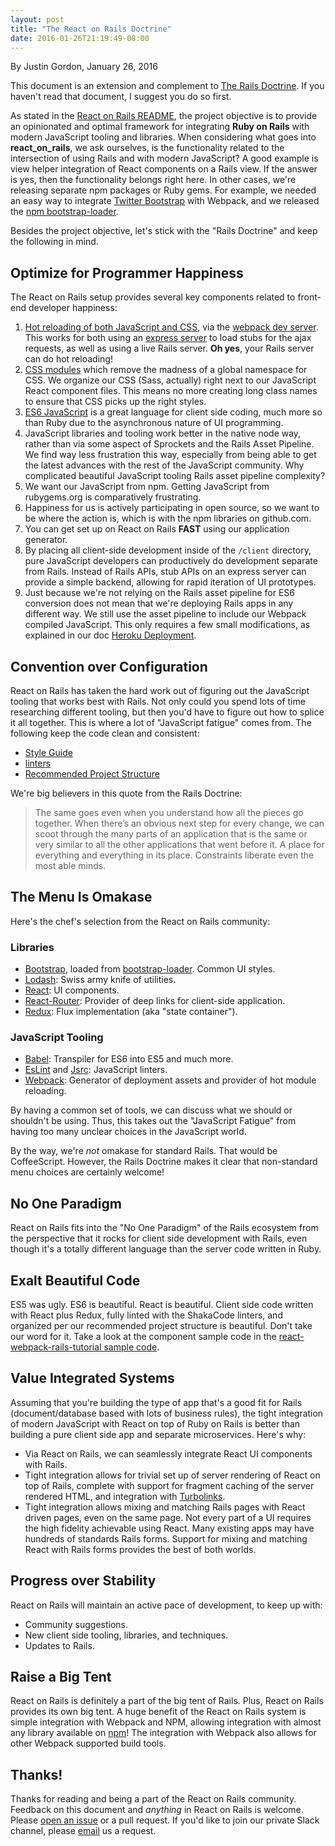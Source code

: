 ```yaml
---
layout: post
title: "The React on Rails Doctrine"
date: 2016-01-26T21:19:49-08:00
---
```

By Justin Gordon, January 26, 2016

This document is an extension and complement to [The Rails Doctrine](http://rubyonrails.org/doctrine/). If you haven't read that document, I suggest you do so first.

As stated in the [React on Rails README](../README.md), the project objective is to provide an opinionated and optimal framework for integrating **Ruby on Rails** with modern JavaScript tooling and libraries. When considering what goes into **react_on_rails**, we ask ourselves, is the functionality related to the intersection of using Rails and with modern JavaScript? A good example is view helper integration of React components on a Rails view. If the answer is yes, then the functionality belongs right here. In other cases, we're releasing separate npm packages or Ruby gems. For example, we needed an easy way to integrate [Twitter Bootstrap](http://getbootstrap.com/) with Webpack, and we released the [npm bootstrap-loader](https://github.com/shakacode/bootstrap-loader/).

Besides the project objective, let's stick with the "Rails Doctrine" and keep the following in mind.

## Optimize for Programmer Happiness
The React on Rails setup provides several key components related to front-end developer happiness:

<!--more-->

1. [Hot reloading of both JavaScript and CSS](https://gaearon.github.io/react-hot-loader/), via the [webpack dev server](https://webpack.github.io/docs/webpack-dev-server.html). This works for both using an [express server](http://expressjs.com/) to load stubs for the ajax requests, as well as using a live Rails server. **Oh yes**, your Rails server can do hot reloading!
2. [CSS modules](https://github.com/css-modules/webpack-demo) which remove the madness of a global namespace for CSS. We organize our CSS (Sass, actually) right next to our JavaScript React component files. This means no more creating long class names to ensure that CSS picks up the right styles.
3. [ES6 JavaScript](http://es6-features.org/#Constants) is a great language for client side coding, much more so than Ruby due to the asynchronous nature of UI programming.
4. JavaScript libraries and tooling work better in the native node way, rather than via some aspect of Sprockets and the Rails Asset Pipeline. We find way less frustration this way, especially from being able to get the latest advances with the rest of the JavaScript community. Why complicated beautiful JavaScript tooling Rails asset pipeline complexity?
5. We want our JavaScript from npm. Getting JavaScript from rubygems.org is comparatively frustrating.
6. Happiness for us is actively participating in open source, so we want to be where the action is, which is with the npm libraries on github.com.
7. You can get set up on React on Rails **FAST** using our application generator.
8. By placing all client-side development inside of the `/client` directory, pure JavaScript developers can productively do development separate from Rails. Instead of Rails APIs, stub APIs on an express server can provide a simple backend, allowing for rapid iteration of UI prototypes.
9. Just because we're not relying on the Rails asset pipeline for ES6 conversion does not mean that we're deploying Rails apps in any different way. We still use the asset pipeline to include our Webpack compiled JavaScript. This only requires a few small modifications, as explained in our doc [Heroku Deployment](additional_reading/heroku_deployment.md).

## Convention over Configuration
React on Rails has taken the hard work out of figuring out the JavaScript tooling that works best with Rails. Not only could you spend lots of time researching different tooling, but then you'd have to figure out how to splice it all together. This is where a lot of "JavaScript fatigue" comes from. The following keep the code clean and consistent:

* [Style Guide](coding-style/style.md)
* [linters](coding-style/linters.md)
* [Recommended Project Structure](recommended-project-structure.md)

We're big believers in this quote from the Rails Doctrine:

> The same goes even when you understand how all the pieces go together. When there’s an obvious next step for every change, we can scoot through the many parts of an application that is the same or very similar to all the other applications that went before it. A place for everything and everything in its place. Constraints liberate even the most able minds.


## The Menu Is Omakase
Here's the chef's selection from the React on Rails community:

### Libraries
* [Bootstrap](http://getbootstrap.com/), loaded from [bootstrap-loader](https://github.com/shakacode/bootstrap-loader/). Common UI styles.
* [Lodash](https://lodash.com/): Swiss army knife of utilities.
* [React](https://facebook.github.io/react/): UI components.
* [React-Router](https://github.com/rackt/react-router): Provider of deep links for client-side application.
* [Redux](https://github.com/rackt/redux): Flux implementation (aka "state container").

### JavaScript Tooling
* [Babel](https://babeljs.io/): Transpiler for ES6 into ES5 and much more.
* [EsLint](http://eslint.org/) and [Jsrc](http://jscs.info/): JavaScript linters.
* [Webpack](http://webpack.github.io/): Generator of deployment assets and provider of hot module reloading.

By having a common set of tools, we can discuss what we should or shouldn't be using. Thus, this takes out the "JavaScript Fatigue" from having too many unclear choices in the JavaScript world.

By the way, we're *not* omakase for standard Rails. That would be CoffeeScript. However, the Rails Doctrine makes it clear that non-standard menu choices are certainly welcome!

## No One Paradigm
React on Rails fits into the "No One Paradigm" of the Rails ecosystem from the perspective that it rocks for client side development with Rails, even though it's a totally different language than the server code written in Ruby.

## Exalt Beautiful Code
ES5 was ugly. ES6 is beautiful. React is beautiful. Client side code written with React plus Redux, fully linted with the ShakaCode linters, and organized per our recommended project structure is beautiful. Don't take our word for it. Take a look at the component sample code in the [react-webpack-rails-tutorial sample code](https://github.com/shakacode/react-webpack-rails-tutorial/tree/master/client/app/bundles/comments).

## Value Integrated Systems
Assuming that you're building the type of app that's a good fit for Rails (document/database based with lots of business rules), the tight integration of modern JavaScript with React on top of Ruby on Rails is better than building a pure client side app and separate microservices. Here's why:

* Via React on Rails, we can seamlessly integrate React UI components with Rails.
* Tight integration allows for trivial set up of server rendering of React on top of Rails, complete with support for fragment caching of the server rendered HTML, and integration with [Turbolinks](https://github.com/rails/turbolinks).
* Tight integration allows mixing and matching Rails pages with React driven pages, even on the same page. Not every part of a UI requires the high fidelity achievable using React. Many existing apps may have hundreds of standards Rails forms. Support for mixing and matching React with Rails forms provides the best of both worlds.

## Progress over Stability
React on Rails will maintain an active pace of development, to keep up with:

* Community suggestions.
* New client side tooling, libraries, and techniques.
* Updates to Rails.

## Raise a Big Tent
React on Rails is definitely a part of the big tent of Rails. Plus, React on Rails provides its own big tent. A huge benefit of the React on Rails system is simple integration with Webpack and NPM, allowing integration with almost any library available on [npm](https://www.npmjs.org/)! The integration with Webpack also allows for other Webpack supported build tools.

## Thanks!
Thanks for reading and being a part of the React on Rails community. Feedback on this document and *anything* in React on Rails is welcome. Please [open an issue](https://github.com/shakacode/react_on_rails/issues/new) or a pull request. If you'd like to join our private Slack channel, please [email](mailto:contact@shakacode.com) us a request.
